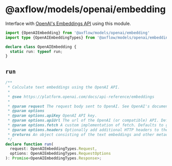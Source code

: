 # @axflow/models/openai/embedding

Interface with [OpenAI's Embeddings API](https://platform.openai.com/docs/api-reference/embeddings) using this module.

```ts
import {OpenAIEmbedding} from '@axflow/models/openai/embedding'
import type {OpenAIEmbeddingTypes} from '@axflow/models/openai/embedding'
```

```ts
declare class OpenAIEmbedding {
  static run: typeof run;
}
```

## `run`

```ts
/**
 * Calculate text embeddings using the OpenAI API.
 *
 * @see https://platform.openai.com/docs/api-reference/embeddings
 *
 * @param request The request body sent to OpenAI. See OpenAI's documentation for /v1/embeddings for supported parameters.
 * @param options
 * @param options.apiKey OpenAI API key.
 * @param options.apiUrl The url of the OpenAI (or compatible) API. Defaults to https://api.openai.com/v1/embeddings.
 * @param options.fetch A custom implementation of fetch. Defaults to globalThis.fetch.
 * @param options.headers Optionally add additional HTTP headers to the request.
 * @returns An object consisting of the text embeddings and other metadata. See OpenAI's documentation for /v1/embeddings.
 */
declare function run(
  request: OpenAIEmbeddingTypes.Request,
  options: OpenAIEmbeddingTypes.RequestOptions
): Promise<OpenAIEmbeddingTypes.Response>;
```
